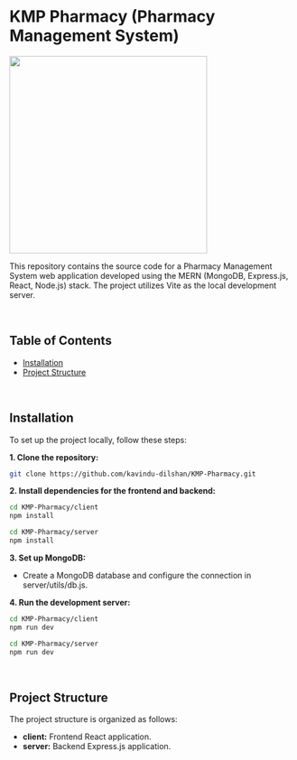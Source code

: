 # KMP Pharmacy (Pharmacy Management System)

<p><a  href="https://github.com/kavindu-dilshan"><img  src="https://skillicons.dev/icons?i=mongo,express,react,nodejs,vite,redux,tailwind,vscode,github"  width=350></a></p>

This repository contains the source code for a Pharmacy Management System web application developed using the MERN (MongoDB, Express.js, React, Node.js) stack. The project utilizes Vite as the local development server.<br>

<br>

## Table of Contents

- [Installation](#installation)
- [Project Structure](#project-structure)

<br>

## Installation

To set up the project locally, follow these steps:

**1. Clone the repository:**

```bash
git clone https://github.com/kavindu-dilshan/KMP-Pharmacy.git
```

**2. Install dependencies for the frontend and backend:**

```bash
cd KMP-Pharmacy/client
npm install

cd KMP-Pharmacy/server
npm install
```

**3. Set up MongoDB:**

- Create a MongoDB database and configure the connection in server/utils/db.js.

**4. Run the development server:**

```bash
cd KMP-Pharmacy/client
npm run dev

cd KMP-Pharmacy/server
npm run dev
```

<br>

## Project Structure

The project structure is organized as follows:

- <b>client:</b> Frontend React application.
- <b>server:</b> Backend Express.js application.<br><br>
